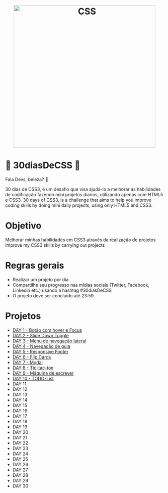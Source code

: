 <h1 align="center">
    <img alt="CSS" title="#CSS" src="https://github.com/IamThiago-IT/30_Dias_de_CSS/blob/master/astronaut.svg" width="450px" />
</h1>

# 🚀 30diasDeCSS 🚀
Fala Devs, beleza? 🤘

30 dias de CSS3, é um desafio que visa ajudá-lo a melhorar as habilidades de codificação fazendo mini projetos diarios, utilizando apenas com HTML5 e CSS3.
30 days of CSS3, is a challenge that aims to help you improve coding skills by doing mini daily projects, using only HTML5 and CSS3.

# Objetivo
Melhorar minhas habilidades em CSS3 através da realização de projetos
Improve my CSS3 skills by carrying out projects

# Regras gerais
- Realizar um projeto por dia
- Compartilhe seu progresso nas mídias sociais (Twitter, Facebook, Linkedin etc.) usando a hashtag #30diasDeCSS
- O projeto deve ser concluído até 23:59

# Projetos
- [DAY 1 - Botão com hover e Focus](https://github.com/IamThiago-IT/30_Dias_de_CSS/tree/master/Projetos/Dia_01)
- [DAY 2 - Slide Down Toggle](https://github.com/IamThiago-IT/30_Dias_de_CSS/tree/master/Projetos/Dia_02)
- [DAY 3 - Menu de navegação lateral](https://github.com/IamThiago-IT/30_Dias_de_CSS/tree/master/Projetos/Dia_03)
- [DAY 4 - Navegação de guia](https://github.com/IamThiago-IT/30_Dias_de_CSS/tree/master/Projetos/Dia_04)
- [DAY 5 - Responsive Footer](https://github.com/IamThiago-IT/30_Dias_de_CSS/tree/master/Projetos/Dia_05)
- [DAY 6 - Flip Cards](https://github.com/IamThiago-IT/30_Dias_de_CSS/tree/master/Projetos/Dia_06)
- [DAY 7 - Modal](https://github.com/IamThiago-IT/30_Dias_de_CSS/tree/master/Projetos/Dia_07)
- [DAY 8 - Tic-tac-toe](https://github.com/IamThiago-IT/30_Dias_de_CSS/tree/master/Projetos/Dia_08)
- [DAY 9 - Máquina de escrever](https://github.com/IamThiago-IT/30_Dias_de_CSS/tree/master/Projetos/Dia_09)
- [DAY 10 - TODO-List](https://github.com/IamThiago-IT/30_Dias_de_CSS/tree/master/Projetos/Dia_10)
- DAY 11
- DAY 12
- DAY 13
- DAY 14
- DAY 15
- DAY 16
- DAY 17
- DAY 18
- DAY 19
- DAY 20
- DAY 21
- DAY 22
- DAY 23
- DAY 24
- DAY 25
- DAY 26
- DAY 27
- DAY 28
- DAY 29
- DAY 30
